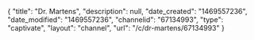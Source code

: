 {
    "title": "Dr. Martens",
    "description": null,
    "date_created": "1469557236",
    "date_modified": "1469557236",
    "channelid": "67134993",
    "type": "captivate",
    "layout": "channel",
    "url": "\/c\/dr-martens\/67134993"
}